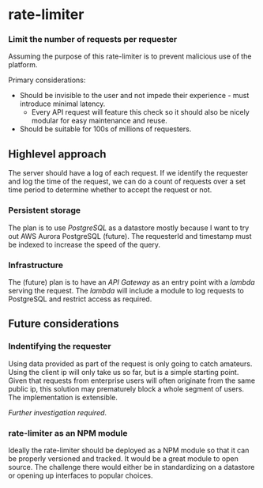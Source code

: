 # rate-limiter
### Limit the number of requests per requester

Assuming the purpose of this rate-limiter is to prevent malicious use of the platform.

Primary considerations:
* Should be invisible to the user and not impede their experience - must introduce minimal latency.
    * Every API request will feature this check so it should also be nicely modular for easy maintenance and reuse.
* Should be suitable for 100s of millions of requesters.

## Highlevel approach
The server should have a log of each request. If we identify the requester and log the time of the request, we can do a count of requests over a set time period to determine whether to accept the request or not.

### Persistent storage
The plan is to use *PostgreSQL* as a datastore mostly because I want to try out AWS Aurora PostgreSQL (future). The requesterId and timestamp must be indexed to increase the speed of the query.

### Infrastructure
The (future) plan is to have an *API Gateway* as an entry point with a *lambda* serving the request. The *lambda* will include a module to log requests to PostgreSQL and restrict access as required.

## Future considerations
### Indentifying the requester
Using data provided as part of the request is only going to catch amateurs. Using the client ip will only take us so far, but is a simple starting point. Given that requests from enterprise users will often originate from the same public ip, this solution may prematurely block a whole segment of users. The implementation is extensible.

*Further investigation required*.

### rate-limiter as an NPM module
Ideally the rate-limiter should be deployed as a NPM module so that it can be properly versioned and tracked. It would be a great module to open source. The challenge there would either be in standardizing on a datastore or opening up interfaces to popular choices.